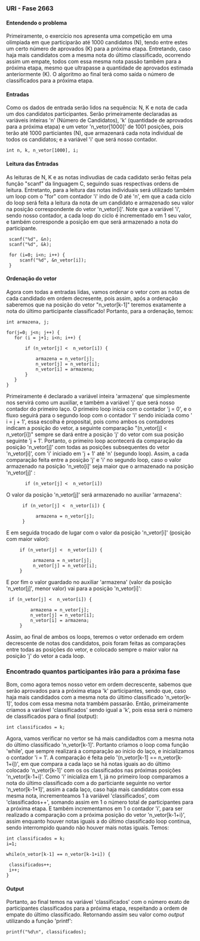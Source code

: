 
### URI - Fase 2663

#### Entendendo o problema 
Primeiramente, o exercício nos apresenta uma competição em uma olímpiada em que participarão até 1000 candidatos (N), tendo entre estes um certo número de aprovados (K) para a próxima etapa. Entretando, caso haja mais candidatos com a mesma nota do último classificado, ocorrendo assim um empate, todos com essa mesma nota passão também para a próxima etapa, mesmo que ultrapasse a quantidade de aprovados estimada anteriormente (K). O algoritmo ao final terá como saída o número de classificados para a próxima etapa.

#### Entradas 
Como os dados de entrada serão lidos na sequência: N, K e nota de cada um dos candidatos participantes. Serão primeiramente declaradas as variáveis inteiras 'n' (Número de Candidatos), 'k' (quantidade de aprovados para a próxima etapa) e um vetor 'n_vetor[1000]' de 1001 posições, pois terão até 1000 particiantes (N), que armazenará cada nota individual de todos os candidatos; e a variável 'i' que será nosso contador.

```{r, attr.source='.numberLines'}
int n, k, n_vetor[1000], i;
```
#### Leitura das Entradas

As leituras de N, K e as notas indivudias de cada cadidato serão feitas pela função "scanf" da linguagem C, seguindo suas respectivas ordens de leitura. Entretanto, para a leitura das notas individuais será utilizado também um loop com o "for" com contador 'i' indo de 0 até 'n', em que a cada ciclo do loop será feita a leitura da nota de um candidato e armazenado seu valor na posição correspondente do vetor 'n_vetor[i]'.  Note que a variável 'i', sendo nosso contador, a cada loop do ciclo é incrementado em 1 seu valor, e também corresponde a posição em que será armazenado a nota do participante.

```{r, attr.source='.numberLines'}
 scanf("%d", &n);
 scanf("%d", &k);

 for (i=0; i<n; i++) {
     scanf("%d", &n_vetor[i]);
 }
```

#### Ordenação do vetor
Agora com todas a entradas lidas, vamos ordenar o vetor com as notas de cada candidado em ordem decresente, pois assim, após a ordenação saberemos que na posição do vetor "n_vetor[k-1]" teremos exatamente a nota do último participante classificado!  Portanto, para a ordenação, temos:

 ```{r, attr.source='.numberLines'}
int armazena, j;
 
for(j=0; j<n; j++) {
    for (i = j+1; i<n; i++) {

        if (n_vetor[j] <  n_vetor[i]) {
            
            armazena = n_vetor[j];
            n_vetor[j] = n_vetor[i];
            n_vetor[i] = armazena;
        }
    }
}
```
Primeiramente é declarado a variável inteira 'armazena' que simplesmente nos servirá como um auxiliar, e também a variável 'j' que será nosso contador do primeiro laço. O primeiro loop inicia com o contador 'j = 0', e o fluxo seguirá para o segundo loop com o contador 'i' sendo iniciada como ' i = j + 1', essa escolha é proposital, pois como ambos os contadores indicam a posição do vetor, a seguinte comparação "(n_vetor[j] <  n_vetor[i])" sempre se dará entre a posição 'j' do vetor com sua posição seguinte 'j + 1'. Portanto, o primeiro loop acontecerá da comparação da posição 'n_vetor[j]' com todas as posições subsequentes do vetor 'n_vetor[i]', com 'i' iniciado em 'j + 1' até 'n' (segundo loop). Assim, a cada comparação feita entre a posição 'j' e 'i' no segundo loop, caso o valor armazenado na posição 'n_veto[i]' seja maior que o armazenado na posição 'n_vetor[j]' :

 ```{r, attr.source='.numberLines'}
        if (n_vetor[j] <  n_vetor[i])
```

 O valor da posição 'n_vetor[j]' será armazenado no auxiliar 'armazena':
 
  ```{r, attr.source='.numberLines'}
        if (n_vetor[j] <  n_vetor[i]) {
        
             armazena = n_vetor[j];
        }
```

 E em seguida trocado de lugar com o valor da posição 'n_vetor[i]' (posição com maior valor):
 
   ```{r, attr.source='.numberLines'}
        if (n_vetor[j] <  n_vetor[i]) {
        
             armazena = n_vetor[j];
             n_vetor[j] = n_vetor[i];
        }
```
 
 E por fim o valor guardado no auxiliar 'armazena' (valor da posição 'n_vetor[j]', menor valor) vai para a posição 'n_vetor[i]':
 
   ```{r, attr.source='.numberLines'}
    if (n_vetor[j] <  n_vetor[i]) {
            
            armazena = n_vetor[j];
            n_vetor[j] = n_vetor[i];
            n_vetor[i] = armazena;
        }
```

Assim, ao final de ambos os loops, teremos o vetor ordenado em ordem decrescente de notas dos candidatos, pois foram feitas as comparações entre todas as posições do vetor, e colocado sempre o maior valor na posição 'j' do vetor a cada loop.

### Encontrado quantos participantes irão para a próxima fase

Bom, como agora temos nosso vetor em ordem decrescente, sabemos que serão aprovados para a próxima etapa 'k' participantes, sendo que, caso haja mais candidados com a mesma nota do último classificado 'n_vetor[k-1]', todos com essa mesma nota trambém passarão.  Então, primeiramente criamos a variável 'classificados' sendo igual a 'k', pois essa será o número de classificados para o final (output):

   ```{r, attr.source='.numberLines'}
int classificados = k;
```

 Agora, vamos verificar no vertor se há mais candidadtos com a mesma nota do último classificado 'n_vetor[k-1]'. Portanto criamos o loop coma função 'while', que sempre realizará  a comparação ao inicio do laço, e inicializamos o contador 'i = 1'. A comparação é feita pelo '(n_vetor[k-1] == n_vetor[k-1+i])', em que compara a cada laço se há notas iguais ao do último colocado 'n_vetor[k-1]' com os os classificados nas próximas posições 'n_vetor[k-1+i]'. Como 'i' inicializa em 1, já no primeiro loop comparamos a nota do último classificado com a do particiante seguinte no vertor 'n_vetor[k-1+1]', assim a cada laço, caso haja mais candidatos com essa mesma nota, incrementeamos 1 à variável 'classificados', com 'classificados++', somando assim em 1 o número total de participantes para a próxima etapa. E também incrementamos em 1 o contador 'i', para ser realizado a comparação com a próxima posição do vetor 'n_vetor[k-1+i}', assim enquanto houver notas iguais a do último classificado loop continua, sendo interrompido quando não houver mais notas iguais. Temos:

   ```{r, attr.source='.numberLines'}
int classificados = k;
i=1;

while(n_vetor[k-1] == n_vetor[k-1+i]) {
	
	classificados++;
	i++;
}
```

#### Output

 Portanto, ao final temos na variável 'classificados' com o número exato de participantes classificados para a próxima etapa, respeitando a ordem de empate do último classificado. Retornando assim seu valor como *output* utilizando a função 'printf':

   ```{r, attr.source='.numberLines'}
printf("%d\n", classificados);
```
